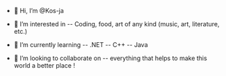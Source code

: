 - 👋 Hi, I’m @Kos-ja
- 👀 I’m interested in 
-- Coding, food, art of any kind (music, art, literature, etc.)
- 🌱 I’m currently learning 
-- .NET 
-- C++
-- Java

- 💞️ I’m looking to collaborate on 
-- everything that helps to make this world a better place !

<!---
Kos-ja/Kos-ja is a ✨ special ✨ repository because its `README.md` (this file) appears on your GitHub profile.
You can click the Preview link to take a look at your changes.
--->
